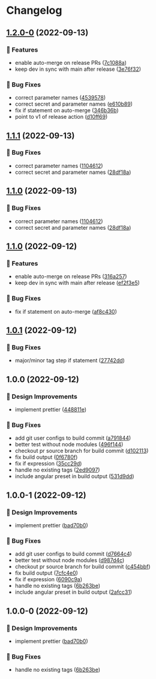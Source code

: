 # Changelog

## [1.2.0-0](https://github.com/agrc/get-next-version-action/compare/v1.0.1...v1.2.0-0) (2022-09-13)


### 🚀 Features

* enable auto-merge on release PRs ([7c1088a](https://github.com/agrc/get-next-version-action/commit/7c1088a9c9b65d5a4cf4566d9ac60f1edff7ffef))
* keep dev in sync with main after release ([3e76f32](https://github.com/agrc/get-next-version-action/commit/3e76f32d580aaeafc9a7a65bc802d5c6cbc95f94))


### 🐛 Bug Fixes

* correct parameter names ([4539578](https://github.com/agrc/get-next-version-action/commit/4539578a4603c85d9d108fa33730779d9c45b20d))
* correct secret and parameter names ([e610b89](https://github.com/agrc/get-next-version-action/commit/e610b892fcd2d74df048ab5d90157462784b2392))
* fix if statement on auto-merge ([346b36b](https://github.com/agrc/get-next-version-action/commit/346b36b50c83508fdcd462133551249c0febdacb))
* point to v1 of release action ([d10ff69](https://github.com/agrc/get-next-version-action/commit/d10ff69ad90b6b1158c316c364f05dbb37d044bb))

## [1.1.1](https://github.com/agrc/get-next-version-action/compare/v1.1.0...v1.1.1) (2022-09-13)


### 🐛 Bug Fixes

* correct parameter names ([1104612](https://github.com/agrc/get-next-version-action/commit/110461267133ddcb6ff7929188c91f7c36a52f12))
* correct secret and parameter names ([28df18a](https://github.com/agrc/get-next-version-action/commit/28df18a9498b57734c2fc1252390b939dab44bae))

## [1.1.0](https://github.com/agrc/get-next-version-action/compare/v1.1.0...v1.1.0) (2022-09-13)


### 🐛 Bug Fixes

* correct parameter names ([1104612](https://github.com/agrc/get-next-version-action/commit/110461267133ddcb6ff7929188c91f7c36a52f12))
* correct secret and parameter names ([28df18a](https://github.com/agrc/get-next-version-action/commit/28df18a9498b57734c2fc1252390b939dab44bae))

## [1.1.0](https://github.com/agrc/get-next-version-action/compare/v1.0.1...v1.1.0) (2022-09-12)


### 🚀 Features

* enable auto-merge on release PRs ([316a257](https://github.com/agrc/get-next-version-action/commit/316a257416ef9787440db449d64fb515405620b6))
* keep dev in sync with main after release ([ef2f3e5](https://github.com/agrc/get-next-version-action/commit/ef2f3e5ed2505e1ffa943bfd1a90bb6879331abd))


### 🐛 Bug Fixes

* fix if statement on auto-merge ([af8c430](https://github.com/agrc/get-next-version-action/commit/af8c43030f82a6021fe22f1e116828a8302e4f12))

## [1.0.1](https://github.com/agrc/get-next-version-action/compare/v1.0.0...v1.0.1) (2022-09-12)


### 🐛 Bug Fixes

* major/minor tag step if statement ([27742dd](https://github.com/agrc/get-next-version-action/commit/27742dd43e538692080ac55fe9b3a0d7b1458cce))

## 1.0.0 (2022-09-12)


### 🎨 Design Improvements

* implement prettier ([448811e](https://github.com/agrc/get-next-version-action/commit/448811ef8af6af9be32210b88045ec32c2a04677))


### 🐛 Bug Fixes

* add git user configs to build commit ([a791844](https://github.com/agrc/get-next-version-action/commit/a791844e04480a72be6c9770c936117ef359b777))
* better test without node modules ([496f144](https://github.com/agrc/get-next-version-action/commit/496f144af2cd420c93fc1535108f9e11fdc5824d))
* checkout pr source branch for build commit ([d102113](https://github.com/agrc/get-next-version-action/commit/d1021136da7e4f48d6554eca8ab6537cbcc61add))
* fix build output ([0f6780f](https://github.com/agrc/get-next-version-action/commit/0f6780f01d411c5ebe5c20b542ce5e6e184ed258))
* fix if expression ([35cc29d](https://github.com/agrc/get-next-version-action/commit/35cc29d70e5111b4a8b6ab8d8e93a3e42c1dee46))
* handle no existing tags ([2ed9097](https://github.com/agrc/get-next-version-action/commit/2ed90975b905cc5d2091d4381198eff4eae6d4d0))
* include angular preset in build output ([531d9dd](https://github.com/agrc/get-next-version-action/commit/531d9dd59d5f4ebd746815b42c8f3b58777d1530))

## 1.0.0-1 (2022-09-12)


### 🎨 Design Improvements

* implement prettier ([bad70b0](https://github.com/agrc/get-next-version-action/commit/bad70b0683ec2b524c6aec0db45075cda02013ae))


### 🐛 Bug Fixes

* add git user configs to build commit ([d7664c4](https://github.com/agrc/get-next-version-action/commit/d7664c4c616250b4d91750f9773cac3c97306d70))
* better test without node modules ([d987d4c](https://github.com/agrc/get-next-version-action/commit/d987d4cfce1bc13e283ac5e6f6cdbe10300907bf))
* checkout pr source branch for build commit ([c454bbf](https://github.com/agrc/get-next-version-action/commit/c454bbf321b2af615224f429637ddde115a86600))
* fix build output ([7cfc4e0](https://github.com/agrc/get-next-version-action/commit/7cfc4e01045ba96b52cc1ee442c0f2c0f30bd201))
* fix if expression ([6090c9a](https://github.com/agrc/get-next-version-action/commit/6090c9a77cd8b8c10bc287c7967ed9ae2f119110))
* handle no existing tags ([6b263be](https://github.com/agrc/get-next-version-action/commit/6b263be61291dd1e1d4d4d96167e7e4ce9af4865))
* include angular preset in build output ([2afcc31](https://github.com/agrc/get-next-version-action/commit/2afcc318d49051c05f4ad05c7f1332907a5e3146))

## 1.0.0-0 (2022-09-12)


### 🎨 Design Improvements

* implement prettier ([bad70b0](https://github.com/agrc/get-next-version-action/commit/bad70b0683ec2b524c6aec0db45075cda02013ae))


### 🐛 Bug Fixes

* handle no existing tags ([6b263be](https://github.com/agrc/get-next-version-action/commit/6b263be61291dd1e1d4d4d96167e7e4ce9af4865))
